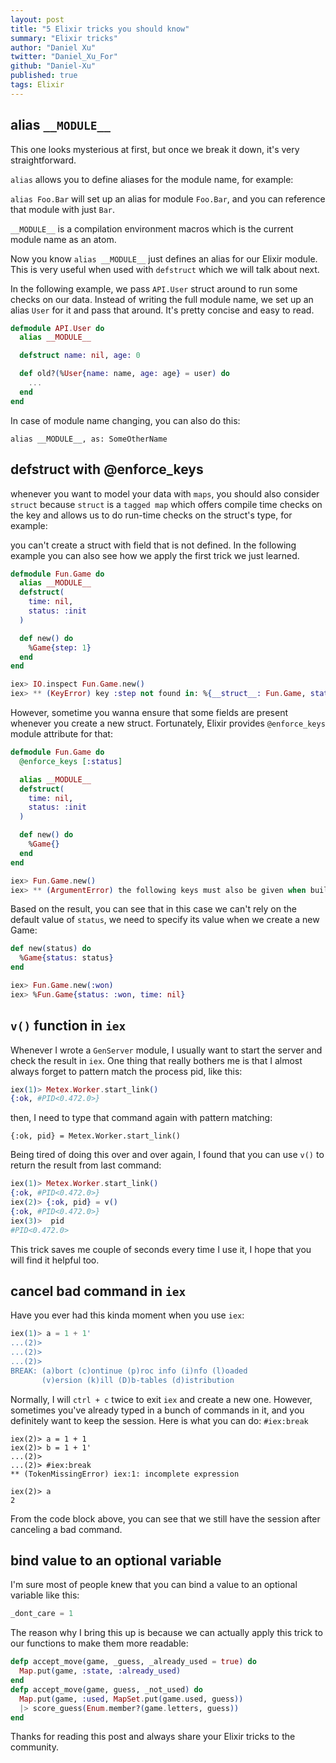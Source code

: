 ```yaml
---
layout: post
title: "5 Elixir tricks you should know"
summary: "Elixir tricks"
author: "Daniel Xu"
twitter: "Daniel_Xu_For"
github: "Daniel-Xu"
published: true
tags: Elixir
---
```


## alias `__MODULE__`
This one looks mysterious at first, but once we break it down, it's very straightforward.

`alias` allows you to define aliases for the module name, for example:

`alias Foo.Bar` will set up an alias for module `Foo.Bar`, and you can reference that module with just `Bar`.

`__MODULE__` is a compilation environment macros which is the current module name as an atom.

Now you know `alias __MODULE__` just defines an alias for our Elixir module. This is very useful when used with `defstruct` which we will talk about next.

In the following example, we pass `API.User` struct around to run some checks on our data. Instead of writing the full module name, we set up an alias `User` for it and pass that around. It's pretty concise and easy to read.

```elixir
defmodule API.User do
  alias __MODULE__

  defstruct name: nil, age: 0

  def old?(%User{name: name, age: age} = user) do
    ...
  end
end
```

In case of module name changing, you can also do this:

```
alias __MODULE__, as: SomeOtherName
```

## defstruct with @enforce_keys

whenever you want to model your data with `maps`, you should also consider `struct` because `struct` is a `tagged map` which offers compile time checks on the key and allows us to do
run-time checks on the struct's type, for example:

you can't create a struct with field that is not defined. In the following example you can also see how we apply the first trick we just learned.

```elixir
defmodule Fun.Game do
  alias __MODULE__
  defstruct(
    time: nil,
    status: :init
  )

  def new() do
    %Game{step: 1}
  end
end

iex> IO.inspect Fun.Game.new()
iex> ** (KeyError) key :step not found in: %{__struct__: Fun.Game, status: :init, time: nil}
```

However, sometime you wanna ensure that some fields are present whenever you create a new struct. Fortunately, Elixir provides  `@enforce_keys` module attribute for that:

```elixir
defmodule Fun.Game do
  @enforce_keys [:status]

  alias __MODULE__
  defstruct(
    time: nil,
    status: :init
  )

  def new() do
    %Game{}
  end
end

iex> Fun.Game.new()
iex> ** (ArgumentError) the following keys must also be given when building struct Fun.Game: [:status]
```

Based on the result, you can see that in this case we can't rely on the default value of `status`, we need to specify its value when we create a new Game:

```elixir
def new(status) do
  %Game{status: status}
end

iex> Fun.Game.new(:won)
iex> %Fun.Game{status: :won, time: nil}
```

## `v()` function in `iex`

Whenever I wrote a `GenServer` module, I usually want to start the server and check the result in `iex`.
One thing that really bothers me is that I almost always forget to pattern match the process pid, like this:

```elixir
iex(1)> Metex.Worker.start_link()
{:ok, #PID<0.472.0>}
```

then, I need to type that command again with pattern matching:

```
{:ok, pid} = Metex.Worker.start_link()
```

Being tired of doing this over and over again, I found that you can use `v()` to return the result from last command:

```elixir
iex(1)> Metex.Worker.start_link()
{:ok, #PID<0.472.0>}
iex(2)> {:ok, pid} = v()
{:ok, #PID<0.472.0>}
iex(3)>  pid
#PID<0.472.0>
```

This trick saves me couple of seconds every time I use it, I hope that you will find it helpful too.

## cancel bad command in `iex`

Have you ever had this kinda moment when you use `iex`:

```elixir
iex(1)> a = 1 + 1'
...(2)>
...(2)>
...(2)>
BREAK: (a)bort (c)ontinue (p)roc info (i)nfo (l)oaded
       (v)ersion (k)ill (D)b-tables (d)istribution
```

Normally, I will `ctrl + c` twice to exit `iex` and create a new one. However, sometimes you've already typed in a bunch of commands in it, and you definitely want to keep the session. Here is what you can do: `#iex:break`

```
iex(2)> a = 1 + 1
iex(2)> b = 1 + 1'
...(2)>
...(2)> #iex:break
** (TokenMissingError) iex:1: incomplete expression

iex(2)> a
2
```

From the code block above, you can see that we still have the session after canceling a bad command.

## bind value to an optional variable

I'm sure most of people knew that you can bind a value to an optional variable like this:

```elixir
_dont_care = 1
```

The reason why I bring this up is because we can actually apply this trick to our functions to make them more readable:

```elixir
defp accept_move(game, _guess, _already_used = true) do
  Map.put(game, :state, :already_used)
end
defp accept_move(game, guess, _not_used) do
  Map.put(game, :used, MapSet.put(game.used, guess))
  |> score_guess(Enum.member?(game.letters, guess))
end
```

Thanks for reading this post and always share your Elixir tricks to the community.
